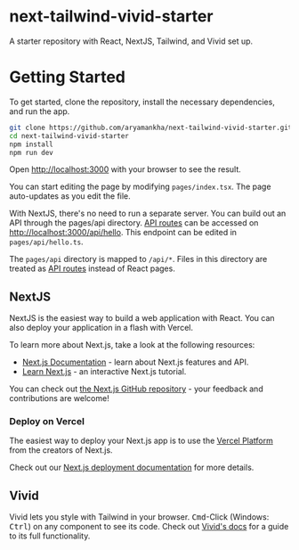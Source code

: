 # next-tailwind-vivid-starter
A starter repository with React, NextJS, Tailwind, and Vivid set up.

# Getting Started

To get started, clone the repository, install the necessary dependencies, and run the app. 

```bash
git clone https://github.com/aryamankha/next-tailwind-vivid-starter.git
cd next-tailwind-vivid-starter
npm install
npm run dev
```

Open [http://localhost:3000](http://localhost:3000) with your browser to see the result.

You can start editing the page by modifying `pages/index.tsx`. The page auto-updates as you edit the file.

With NextJS, there's no need to run a separate server. You can build out an API through the pages/api directory. [API routes](https://nextjs.org/docs/api-routes/introduction) can be accessed on [http://localhost:3000/api/hello](http://localhost:3000/api/hello). This endpoint can be edited in `pages/api/hello.ts`.

The `pages/api` directory is mapped to `/api/*`. Files in this directory are treated as [API routes](https://nextjs.org/docs/api-routes/introduction) instead of React pages.

## NextJS

NextJS is the easiest way to build a web application with React. You can also deploy your application in a flash with Vercel. 

To learn more about Next.js, take a look at the following resources:

- [Next.js Documentation](https://nextjs.org/docs) - learn about Next.js features and API.
- [Learn Next.js](https://nextjs.org/learn) - an interactive Next.js tutorial.

You can check out [the Next.js GitHub repository](https://github.com/vercel/next.js/) - your feedback and contributions are welcome!

### Deploy on Vercel

The easiest way to deploy your Next.js app is to use the [Vercel Platform](https://vercel.com/new?utm_medium=default-template&filter=next.js&utm_source=create-next-app&utm_campaign=create-next-app-readme) from the creators of Next.js.

Check out our [Next.js deployment documentation](https://nextjs.org/docs/deployment) for more details.

## Vivid
Vivid lets you style with Tailwind in your browser. <kbd>Cmd</kbd>-Click (Windows: <kbd>Ctrl</kbd>) on any component to see its code. Check out [Vivid's docs](https://docs.vivid.lol) for a guide to its full functionality. 
